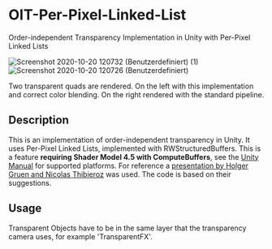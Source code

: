 # OIT-Per-Pixel-Linked-List

Order-independent Transparency Implementation in Unity with Per-Pixel Linked Lists

![Screenshot 2020-10-20 120732 (Benutzerdefiniert) (1)](https://user-images.githubusercontent.com/18415215/96572776-8beb9580-12cd-11eb-9dbe-baa75754f5b2.png)
![Screenshot 2020-10-20 120726 (Benutzerdefiniert)](https://user-images.githubusercontent.com/18415215/96572774-8b52ff00-12cd-11eb-9b1f-84927f101b66.png)

Two transparent quads are rendered. On the left with this implementation and correct color blending. On the right rendered with the standard pipeline.

## Description

This is an implementation of order-independent transparency in Unity. It uses Per-Pixel Linked Lists, implemented with RWStructuredBuffers.
This is a feature **requiring Shader Model 4.5 with ComputeBuffers**, see the [Unity Manual](https://docs.unity3d.com/Manual/SL-ShaderCompileTargets.html) for supported platforms.
For reference a [presentation by Holger Gruen and Nicolas Thibieroz](https://de.slideshare.net/hgruen/oit-and-indirect-illumination-using-dx11-linked-lists)
was used. The code is based on their suggestions.

## Usage

Transparent Objects have to be in the same layer that the transparency camera uses, for example 'TransparentFX'.
